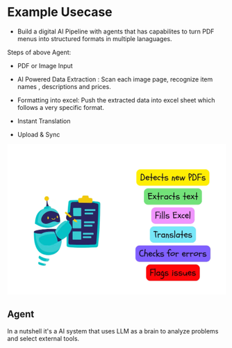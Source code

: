 
# Example Usecase 

- Build a digital AI Pipeline with agents that has capabilites to turn PDF menus into structured formats in multiple lanaguages.

Steps of above Agent: 

- PDF or Image Input 

- AI Powered Data Extraction : Scan each image page, recognize item names , descriptions and prices. 

- Formatting into excel: Push the extracted data into excel sheet which follows a very specific format.

- Instant Translation 

- Upload & Sync 


![Angents Flfow](images/agents.png)

## Agent

In a nutshell it's a AI system that uses LLM as a brain to analyze problems and select external tools. 